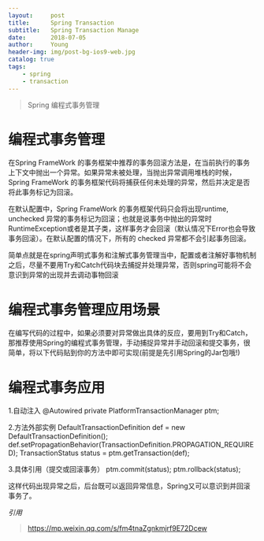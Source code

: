 ```yaml
---
layout:     post
title:      Spring Transaction
subtitle:   Spring Transaction Manage
date:       2018-07-05
author:     Young
header-img: img/post-bg-ios9-web.jpg
catalog: true
tags:
    - spring
    - transaction
---
```


>Spring 编程式事务管理

# 编程式事务管理
在Spring FrameWork 的事务框架中推荐的事务回滚方法是，在当前执行的事务上下文中抛出一个异常。如果异常未被处理，当抛出异常调用堆栈的时候，Spring FrameWork 的事务框架代码将捕获任何未处理的异常，然后并决定是否将此事务标记为回滚。

在默认配置中，Spring FrameWork 的事务框架代码只会将出现runtime, unchecked 异常的事务标记为回滚；也就是说事务中抛出的异常时RuntimeException或者是其子类，这样事务才会回滚（默认情况下Error也会导致事务回滚）。在默认配置的情况下，所有的 checked 异常都不会引起事务回滚。

简单点就是在spring声明式事务和注解式事务管理当中，配置或者注解好事物机制之后，尽量不要用Try和Catch代码块去捕捉并处理异常，否则spring可能将不会意识到异常的出现并去调动事物回滚

# 编程式事务管理应用场景
在编写代码的过程中，如果必须要对异常做出具体的反应，要用到Try和Catch，那推荐使用Spring的编程式事务管理，手动捕捉异常并手动回滚和提交事务，很简单，将以下代码贴到你的方法中即可实现(前提是先引用Spring的Jar包哦!)


# 编程式事务应用
1.自动注入
@Autowired
    private PlatformTransactionManager ptm;

2.方法外部实例
 DefaultTransactionDefinition def = new DefaultTransactionDefinition();
        def.setPropagationBehavior(TransactionDefinition.PROPAGATION_REQUIRED);
        TransactionStatus status = ptm.getTransaction(def);

3.具体引用（提交或回滚事务）
 ptm.commit(status);
 ptm.rollback(status);


 这样代码出现异常之后，后台既可以返回异常信息，Spring又可以意识到并回滚事务了。

*引用*

> <https://mp.weixin.qq.com/s/fm4tnaZgnkmjrf9E72Dcew>